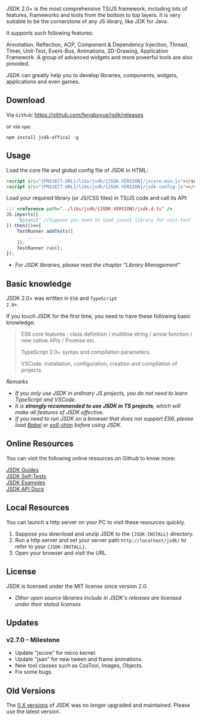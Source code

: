 JSDK 2.0+ is the most comprehensive TS/JS framework, including lots of features, frameworks and tools from the bottom to top layers. It is very suitable to be the cornerstone of any JS library, like JDK for Java.

It supports such following features:
<p class="warn">
Annotation, Reflection, AOP, Component & Dependency Injection, Thread, Timer, Unit-Test, Event-Bus, Animations, 2D-Drawing, Application Framework. A group of advanced widgets and more powerful tools are also provided.
</p>

JSDK can greatly help you to develop libraries, components, widgets, applications and even games.

## Download
Via <code>Github</code>: https://github.com/fengboyue/jsdk/releases

or via <code>npm</code>:
```shell
npm install jsdk-offical -g
```

## Usage
Load the core file and global config file of JSDK in HTML:
```html
<script src="{PROJECT-URL}/libs/jsdk/{JSDK-VERSION}/jscore.min.js"></script><!-- ziped: 4kb -->
<script src="{PROJECT-URL}/libs/jsdk/{JSDK-VERSION}/jsdk-config.js"></script><!-- unziped: 5kb -->
```
Load your required library (or JS/CSS files) in TS/JS code and call its API:
```javascript
/// <reference path="../libs/jsdk/{JSDK-VERSION}/jsdk.d.ts" /> 
JS.imports([
    '$jsunit' //Suppose you need to load jsunit library for unit-test
]).then(()=>{
    TestRunner.addTests([
        ......
    ]);
    TestRunner.run();
});
```
* *For JSDK libraries, please read the chapter "Library Management"*


## Basic knowledge 
JSDK 2.0+ was written in <code>ES6</code> and <code>TypeScript 2.0+</code>.

If you touch JSDK for the first time, you need to have these following basic knowledge:
> ES6 core features : class definition / multiline string / arrow function / new native APIs / Promise etc.
>
> TypeScript 2.0+ syntax and compilation parameters.
>
> VSCode: installation, configuration, creation and compilation of projects.

*Remarks*
* *If you only use JSDK in ordinary JS projects, you do not need to learn TypeScript and VSCode.*
* *It is <b>strongly recommended to use JSDK in TS projects</b>, which will make all features of JSDK effective.*
* *If you need to run JSDK on a browser that does not support ES6, please load [Babel](https://babeljs.io/docs/en/) or [es6-shim](https://github.com/paulmillr/es6-shim) before using JSDK.*

## Online Resources 
You can visit the following online resources on Github to know more:
<p class="warn">
<a href="https://fengboyue.github.io/jsdk/docs/#/en/quick" target="_blank">JSDK Guides</a>
<br>
<a href="https://fengboyue.github.io/jsdk/tests" target="_blank">JSDK Self-Tests</a>
<br>
<a href="https://fengboyue.github.io/jsdk/examples" target="_blank">JSDK Examples</a>
<br>
<a href="https://fengboyue.github.io/jsdk/api" target="_blank">JSDK API Docs</a>
</p>

## Local Resources
You can launch a http server on your PC to visit these resources quickly.
1. Suppose you download and unzip JSDK to the <code>{JSDK-INSTALL}</code> directory.
2. Run a http server and set your server path <code>http://localhost/jsdk/</code> to refer to your <code>{JSDK-INSTALL}</code>.
3. Open your browser and visit the URL.

## License
JSDK is licensed under the MIT license since version 2.0.
* *Other open source libraries include in JSDK's releases are licensed under their stated licenses*

## Updates

### v2.7.0 - Milestone
- Update "jscore" for micro kernel.
- Update "jsan" for new tween and frame animations.
- New tool classes such as CssTool, Images, Objects.
- Fix some bugs.

## Old Versions
The <a href="https://github.com/fengboyue/jsdk-0.x" target="_blank">
0.X versions</a> of JSDK was no longer upgraded and maintained. Please use the latest version.